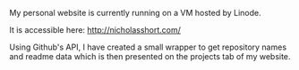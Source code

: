 My personal website is currently running on a VM hosted by Linode. 

It is accessible here: http://nicholasshort.com/

Using Github's API, I have created a small wrapper to get repository names and readme data which is then presented on the projects tab of my website.
